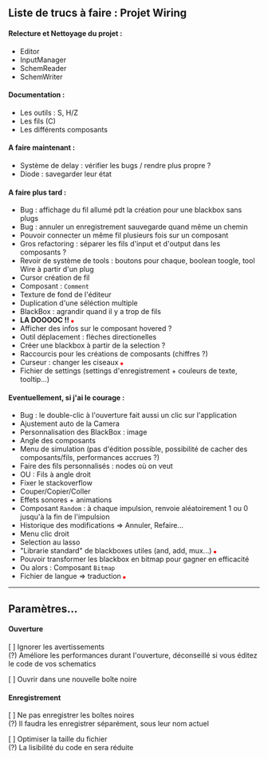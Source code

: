 ## Liste de trucs à faire : Projet Wiring


#### Relecture et Nettoyage du projet :
* Editor
* InputManager
* SchemReader
* SchemWriter

#### Documentation :
* Les outils : S, H/Z
* Les fils (C)
* Les différents composants

#### A faire maintenant :
* Système de delay : vérifier les bugs / rendre plus propre ?
* Diode : savegarder leur état

#### A faire plus tard :
* Bug : affichage du fil allumé pdt la création pour une blackbox sans plugs
* Bug : annuler un enregistrement sauvegarde quand même un chemin
* Pouvoir connecter un même fil plusieurs fois sur un composant
* Gros refactoring : séparer les fils d'input et d'output dans les composants ?
* Revoir de système de tools : boutons pour chaque, boolean toogle, tool Wire à partir d'un plug
* Cursor création de fil
* Composant : `Comment`
* Texture de fond de l'éditeur
* Duplication d'une séléction multiple
* BlackBox : agrandir quand il y a trop de fils
* **LA DOOOOC !!** ![Red](Wiring/Content/WireNodeOn.png)
* Afficher des infos sur le composant hovered ?
* Outil déplacement : flèches directionelles
* Créer une blackbox à partir de la selection ?
* Raccourcis pour les créations de composants (chiffres ?)
* Curseur : changer les ciseaux ![Red](Wiring/Content/WireNodeOn.png)
* Fichier de settings (settings d'enregistrement + couleurs de texte, tooltip...)

#### Eventuellement, si j'ai le courage :
* Bug : le double-clic à l'ouverture fait aussi un clic sur l'application
* Ajustement auto de la Camera
* Personnalisation des BlackBox : image
* Angle des composants
* Menu de simulation (pas d'édition possible, possibilité de cacher des composants/fils, performances accrues ?)
* Faire des fils personnalisés : nodes où on veut
* OU : Fils à angle droit
* Fixer le stackoverflow
* Couper/Copier/Coller
* Effets sonores + animations
* Composant `Random` : à chaque impulsion, renvoie  aléatoirement 1 ou 0 jusqu'à la fin de l'impulsion
* Historique des modifications => Annuler, Refaire...
* Menu clic droit
* Selection au lasso
* "Librarie standard" de blackboxes utiles (and, add, mux...) ![Red](Wiring/Content/WireNodeOn.png)
* Pouvoir transformer les blackbox en bitmap pour gagner en efficacité
* Ou alors : Composant `Bitmap`
* Fichier de langue => traduction ![Red](Wiring/Content/WireNodeOn.png)

---

## Paramètres...

#### Ouverture

[ ] Ignorer les avertissements<br/>
(?) Améliore les performances durant l'ouverture, déconseillé si vous éditez le code de vos schematics

[ ] Ouvrir dans une nouvelle boîte noire

#### Enregistrement

[ ] Ne pas enregistrer les boîtes noires <br/>
(?) Il faudra les enregistrer séparément, sous leur nom actuel

[ ] Optimiser la taille du fichier<br/>
(?) La lisibilité du code en sera réduite
